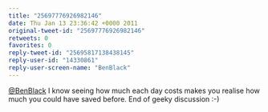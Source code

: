```yaml
---
title: "25697776926982146"
date: Thu Jan 13 23:36:42 +0000 2011
original-tweet-id: "25697776926982146"
retweets: 0
favorites: 0
reply-tweet-id: "25695817138438145"
reply-user-id: "14330861"
reply-user-screen-name: "BenBlack"
---
```

<a href="https://twitter.com/BenBlack">@BenBlack</a> I know seeing how much each day costs makes you realise how much you could have saved before. End of geeky discussion :-)
